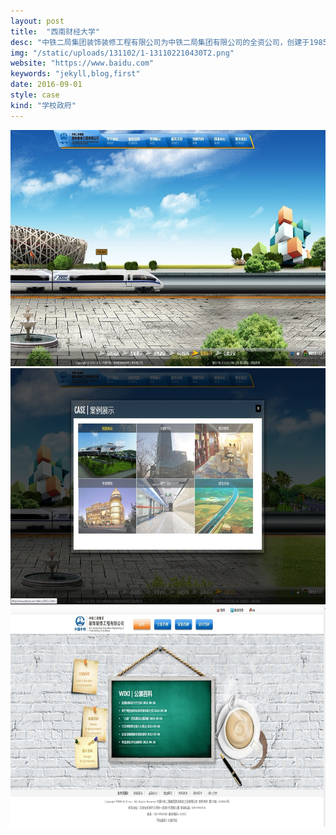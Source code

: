 ```yaml
---
layout: post
title:  "西南财经大学"
desc: "中铁二局集团装饰装修工程有限公司为中铁二局集团有限公司的全资公司，创建于1985年，国家建筑装饰装修施工壹级企业、甲级设计单位，注册资本金壹亿元，年生产能力超过20亿元。"
img: "/static/uploads/131102/1-131102210430T2.png"
website: "https://www.baidu.com"
keywords: "jekyll,blog,first"
date: 2016-09-01
style: case
kind: "学校政府"
---
```


<img alt="" src="/static/uploads/allimg/131102/1-131102210301.jpg" style="height: 378px; width: 700px;" />
<img alt="" src="/static/uploads/allimg/131102/1-131102210302.jpg" style="height: 378px; width: 700px;" />
<img alt="" src="/static/uploads/allimg/131102/1-131102210303.jpg" style="height: 353px; width: 700px;" />
